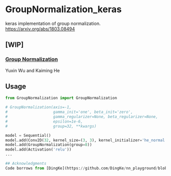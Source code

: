 # GroupNormalization_keras
keras implementation of group normalization. https://arxiv.org/abs/1803.08494

## [WIP]

### [Group Normalization](https://arxiv.org/abs/1803.08494)
Yuxin Wu and Kaiming He

## Usage
```python
from GroupNormalization import GroupNormalization

# GroupNormalization(axis=-1, 
#                    gamma_init='one', beta_init='zero', 
#                    gamma_regularizer=None, beta_regularizer=None, 
#                    epsilon=1e-6, 
#                    group=32, **kwargs)

model = Sequential()
model.add(Conv2D(32, kernel_size=(3, 3), kernel_initializer='he_normal', input_shape=input_shape))
model.add(GroupNormalization(group=8))
model.add(Activation('relu'))
...

## Acknowledgments
Code borrows from [DingKe](https://github.com/DingKe/nn_playground/blob/master/layernorm/layer_norm_layers.py).
